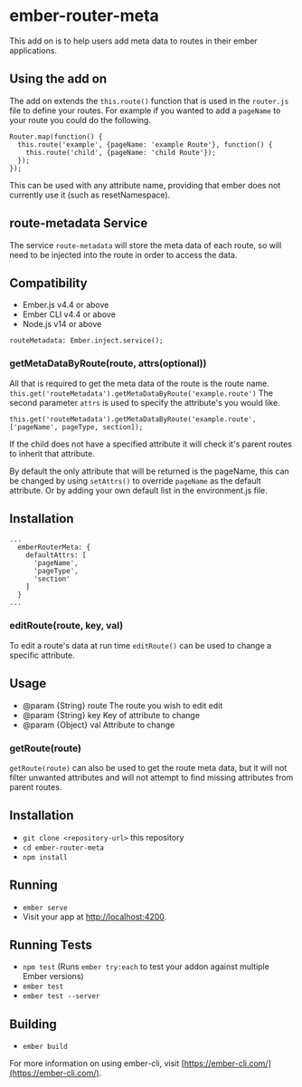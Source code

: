# ember-router-meta

This add on is to help users add meta data to routes in their ember applications.

## Using the add on

The add on extends the `this.route()` function that is used in the `router.js` file to define your routes.
For example if you wanted to add a `pageName` to your route you could do the following.
```
Router.map(function() {
  this.route('example', {pageName: 'example Route'}, function() {
    this.route('child', {pageName: 'child Route'});
  });
});
```
This can be used with any attribute name, providing that ember does not currently use it (such as resetNamespace).


## route-metadata Service

The service `route-metadata` will store the meta data of each route, so will need to be injected into the route in order to access the data.
## Compatibility

* Ember.js v4.4 or above
* Ember CLI v4.4 or above
* Node.js v14 or above

`routeMetadata: Ember.inject.service();`

### getMetaDataByRoute(route, attrs(optional)) 

All that is required to get the meta data of the route is the route name.
`this.get('routeMetadata').getMetaDataByRoute('example.route')` 
The second parameter `attrs` is used to specify the attribute's you would like.

`this.get('routeMetadata').getMetaDataByRoute('example.route', ['pageName', pageType, section]);`

If the child does not have a specified attribute it will check it's parent routes to inherit that attribute.

By default the only attribute that will be returned is the pageName, this can be changed by using `setAttrs()` to override `pageName` as the default attribute. Or by adding your own default list in the environment.js file.
## Installation

```
...
  emberRouterMeta: {
    defaultAttrs: [
      'pageName',
      'pageType',
      'section'
    ]
  }
...
```

### editRoute(route, key, val)

To edit a route's data at run time `editRoute()` can be used to change a specific attribute.
## Usage

* @param {String} route The route you wish to edit edit
* @param {String} key Key of attribute to change
* @param {Object} val Attribute to change

### getRoute(route)

`getRoute(route)` can also be used to get the route meta data, but it will not filter unwanted attributes and will not attempt to find missing attributes from parent routes.

##


## Installation

* `git clone <repository-url>` this repository
* `cd ember-router-meta`
* `npm install`

## Running

* `ember serve`
* Visit your app at [http://localhost:4200](http://localhost:4200).

## Running Tests

* `npm test` (Runs `ember try:each` to test your addon against multiple Ember versions)
* `ember test`
* `ember test --server`

## Building

* `ember build`

For more information on using ember-cli, visit [https://ember-cli.com/](https://ember-cli.com/).
